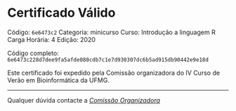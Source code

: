 # Certificado Válido

Código: `6e6473c2`
Categoria: minicurso
Curso: Introdução a linguagem R
Carga Horária: 4
Edição: 2020


Código completo: `6e6473c228d7dee9fa5afde080cdb7c1e7d930307dc6b5ad915db90442e9e18d`


Este certificado foi expedido pela Comissão organizadora do IV Curso de Verão em Bioinformática da UFMG.

----

Qualquer dúvida contacte a [_Comissão Organizadora_](<mailto:cursobioinfoufmg@gmail.com$subject=[Certificados]>)

